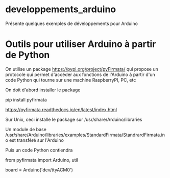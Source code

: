 # developpements_arduino
Présente quelques exemples de développements pour Arduino

# Outils pour utiliser Arduino à partir de Python 

On utilise un package https://pypi.org/project/pyFirmata/ qui propose un protocole qui permet d'accéder aux fonctions de l'Arduino à partir d'un code Python qui tourne sur une machine RaspberryPI, PC, etc

On doit d'abord installer le package 

pip install pyfirmata

https://pyfirmata.readthedocs.io/en/latest/index.html

Sur Unix, ceci installe le package sur /usr/share/Arduino/libraries

Un module de base /usr/share/Arduino/libraries/examples/StandardFirmata/StandrardFirmata.ino est transféré sur l'Arduino

Puis un code Python contiendra

from pyfirmata import Arduino, util

board = Arduino('dev/ttyACM0')

